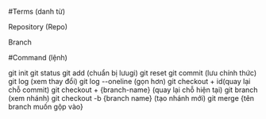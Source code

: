 #Terms (danh từ)

Repository (Repo)

Branch

#Command (lệnh)

git init
git status
git add (chuẩn bị lưugi)
git reset
git commit (lưu chính thức)
git log (xem thay đổi)
git log --oneline (gọn hơn)
git checkout + id(quay lại chỗ commit)
git checkout + {branch-name} (quay lại chỗ hiện tại)
git branch (xem nhánh)
git checkout -b {branch name} (tạo nhánh mới)
git merge {tên branch muốn gộp vào}